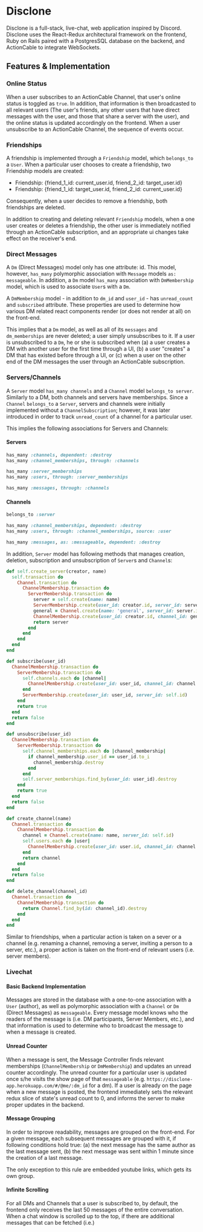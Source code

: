 # Disclone

Disclone is a full-stack, live-chat, web application inspired by Discord. Disclone uses the React-Redux architectural framework on the frontend, Ruby on Rails paired with a PostgresSQL database on the backend, and ActionCable to integrate WebSockets.

## Features & Implementation

### Online Status

When a user subscribes to an ActionCable Channel, that user's online status is toggled as `true`. In addition, that information is then broadcasted to all relevant users (The user's friends, any other users that have direct messages with the user, and those that share a server with the user), and the online status is updated accordingly on the frontend. When a user unsubscribe to an ActionCable Channel, the sequence of events occur.

### Friendships

A friendship is implemented through a `Friendship` model, which `belongs_to` a `User`. When a particular user chooses to create a friendship, two Friendship models are created:

* Friendship: {friend_1_id: current_user.id, friend_2_id: target_user.id}
* Friendship: {friend_1_id: target_user.id, friend_2_id: current_user.id}

Consequently, when a user decides to remove a friendship, both friendships are deleted.

In addition to creating and deleting relevant `Friendship` models, when a one user creates or deletes a friendship, the other user is immediately notified through an ActionCable subscription, and an appropriate ui changes take effect on the receiver's end.

### Direct Messages

A `Dm` (Direct Messages) model only has one attribute: id. This model, however, `has_many` polymorphic association with `Message` models `as: messageable`. In addition, a `Dm` model `has_many` association with `DmMembership` model, which is used to associate `User`s with a `Dm`.

A `DmMembership` model - in addition to `dm_id` and `user_id` - has `unread_count` and `subscribed` attribute. These properties are used to determine how various DM related react components render (or does not render at all) on the front-end.

This implies that a `Dm` model, as well as all of its `messages` and `dm_memberships` are never deleted; a user simply unsubscribes to it. If a user is unsubscribed to a `Dm`, he or she is subscribed when (a) a user creates a DM with another user for the first time through a UI, (b) a user "creates" a DM that has existed before through a UI, or (c) when a user on the other end of the DM messages the user through an ActionCable subscription.

### Servers/Channels

A `Server` model `has_many channels` and a `Channel` model `belongs_to server`. Similarly to a DM, both channels and servers have memberships. Since a `Channel` `belongs_to` a `Server`, servers and channels were initially implemented without a `ChannelSubscription`; however, it was later introduced in order to track `unread_count` of a channel for a particular user.

This implies the following associations for Servers and Channels:

#### Servers

``` ruby
has_many :channels, dependent: :destroy
has_many :channel_memberships, through: :channels

has_many :server_memberships
has_many :users, through: :server_memberships

has_many :messages, through: :channels
 ```
#### Channels

``` ruby
belongs_to :server

has_many :channel_memberships, dependent: :destroy
has_many :users, through: :channel_memberships, source: :user

has_many :messages, as: :messageable, dependent: :destroy
```

In addition, `Server` model has following methods that manages creation, deletion, subscription and unsubscription of `Server`s and `Channel`s:

``` ruby
def self.create_server(creator, name)
  self.transaction do
    Channel.transaction do
      ChannelMembership.transaction do
        ServerMembership.transaction do
          server = self.create(name: name)
          ServerMembership.create(user_id: creator.id, server_id: server.id)
          general = Channel.create(name: 'general', server_id: server.id)
          ChannelMembership.create(user_id: creator.id, channel_id: general.id)
          return server
        end
      end
    end
  end
end

def subscribe(user_id)
  ChannelMembership.transaction do
    ServerMembership.transaction do
      self.channels.each do |channel|
        ChannelMembership.create(user_id: user_id, channel_id: channel.id)
      end
      ServerMembership.create(user_id: user_id, server_id: self.id)
    end
    return true
  end
  return false
end

def unsubscribe(user_id)
  ChannelMembership.transaction do
    ServerMembership.transaction do
      self.channel_memberships.each do |channel_membership|
        if channel_membership.user_id == user_id.to_i
          channel_membership.destroy
        end
      end
      self.server_memberships.find_by(user_id: user_id).destroy
    end
    return true
  end
  return false
end

def create_channel(name)
  Channel.transaction do
    ChannelMembership.transaction do
      channel = Channel.create(name: name, server_id: self.id)
      self.users.each do |user|
        ChannelMembership.create(user_id: user.id, channel_id: channel.id)
      end
      return channel
    end
  end
  return false
end

def delete_channel(channel_id)
  Channel.transaction do
    ChannelMembership.transaction do
      return Channel.find_by(id: channel_id).destroy
    end
  end
end
```

Similar to friendships, when a particular action is taken on a sever or a channel (e.g. renaming a channel, removing a server, inviting a person to a server, etc.), a proper action is taken on the front-end of relevant users (i.e. server members).

### Livechat

#### Basic Backend Implementation

Messages are stored in the database with a one-to-one association with a `User` (author), as well as polymorphic association with a `Channel` or `Dm` (Direct Messages) as `messageable`. Every message model knows who the readers of the message is (i.e. DM participants, Server Members, etc.), and that information is used to determine who to broadcast the message to when a message is created.

#### Unread Counter

When a message is sent, the Message Controller finds relevant memberships (`ChannelMembership` or `DmMembership`) and updates an unread counter accordingly. The unread counter for a particular user is updated once s/he visits the show page of that `messageable` (e.g. `https://disclone-app.herokuapp.com/#/@me/:dm_id` for a dm). If a user is already on the page when a new message is posted, the frontend immediately sets the relevant redux slice of state's unread count to 0, and informs the server to make proper updates in the backend.

#### Message Grouping

In order to improve readability, messages are grouped on the front-end. For a given message, each subsequent messages are grouped with it, if following conditions hold true: (a) the next message has the same author as the last message sent, (b) the next message was sent within 1 minute since the creation of a last message.

The only exception to this rule are embedded youtube links, which gets its own group.

#### Infinite Scrolling

For all DMs and Channels that a user is subscribed to, by default, the frontend only receives the last 50 messages of the entire conversation. When a chat window is scrolled up to the top, if there are additional messages that can be fetched (i.e.)
